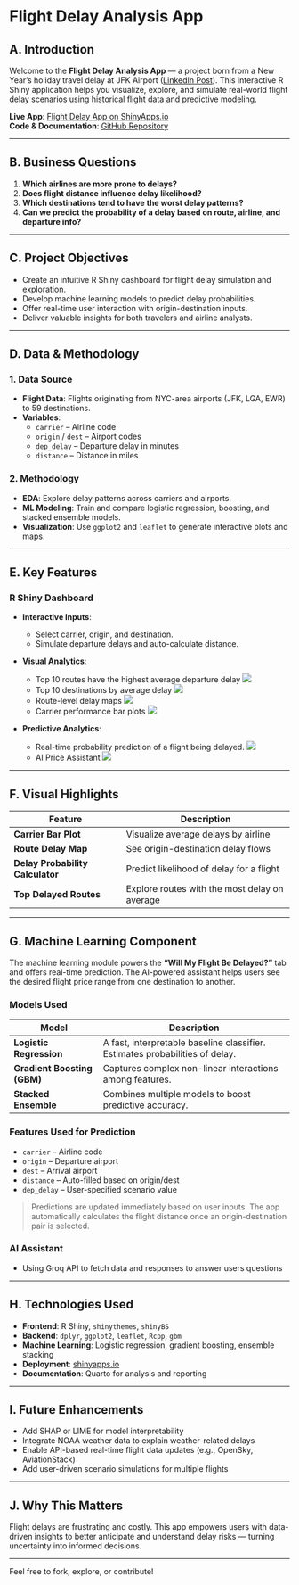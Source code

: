 # Flight Delay Analysis App

## A. Introduction

Welcome to the **Flight Delay Analysis App** — a project born from a New Year’s holiday travel delay at JFK Airport ([LinkedIn Post](https://www.linkedin.com/posts/minh-phan-0409_it-is-the-new-years-holiday-one-of-the-activity-7280805963832410112-8Cs3?utm_source=share&utm_medium=member_desktop)). This interactive R Shiny application helps you visualize, explore, and simulate real-world flight delay scenarios using historical flight data and predictive modeling.

 **Live App**: [Flight Delay App on ShinyApps.io](http://jj1tt9minh0phan.shinyapps.io/FlightDelayApp)  
 **Code & Documentation**: [GitHub Repository](https://github.com/MinhPhanBabsonMSBA/Flight-Delay-Stat-Analysis-App)

---

##  B. Business Questions

1. **Which airlines are more prone to delays?**  
2. **Does flight distance influence delay likelihood?**  
3. **Which destinations tend to have the worst delay patterns?**  
4. **Can we predict the probability of a delay based on route, airline, and departure info?**

---

##  C. Project Objectives

- Create an intuitive R Shiny dashboard for flight delay simulation and exploration.
- Develop machine learning models to predict delay probabilities.
- Offer real-time user interaction with origin-destination inputs.
- Deliver valuable insights for both travelers and airline analysts.

---

## D. Data & Methodology

### 1. Data Source
- **Flight Data**: Flights originating from NYC-area airports (JFK, LGA, EWR) to 59 destinations.
- **Variables**:
  - `carrier` – Airline code  
  - `origin` / `dest` – Airport codes  
  - `dep_delay` – Departure delay in minutes  
  - `distance` – Distance in miles  

### 2.  Methodology
- **EDA**: Explore delay patterns across carriers and airports.
- **ML Modeling**: Train and compare logistic regression, boosting, and stacked ensemble models.
- **Visualization**: Use `ggplot2` and `leaflet` to generate interactive plots and maps.

---

##  E. Key Features



###  R Shiny Dashboard

- **Interactive Inputs**:
  - Select carrier, origin, and destination.
  - Simulate departure delays and auto-calculate distance.

  
- **Visual Analytics**:
  - Top 10 routes have the highest average departure delay 
    ![](https://github.com/MinhPhanBabsonMSBA/Flight-Delay-Stat-Analysis-App/blob/main/flight%20delay%203.png)
  - Top 10 destinations by average delay
   ![](https://github.com/MinhPhanBabsonMSBA/Flight-Delay-Stat-Analysis-App/blob/main/flight%20delay%202.png)
  - Route-level delay maps
    ![](https://github.com/MinhPhanBabsonMSBA/Flight-Delay-Stat-Analysis-App/blob/main/flight%20delay%204.png)
  - Carrier performance bar plots
  ![](https://github.com/MinhPhanBabsonMSBA/Flight-Delay-Stat-Analysis-App/blob/main/flight%20delay%201.png)
- **Predictive Analytics**:
  - Real-time probability prediction of a flight being delayed.
   ![](https://github.com/MinhPhanBabsonMSBA/Flight-Delay-Stat-Analysis-App/blob/main/flight%20delay%205.png)
  - AI Price Assistant
  ![](https://github.com/MinhPhanBabsonMSBA/Flight-Delay-Stat-Analysis-App/blob/main/flight%20delay%206.png)


---

## F. Visual Highlights

| Feature | Description |
|--------|-------------|
|  **Carrier Bar Plot** | Visualize average delays by airline |
|  **Route Delay Map** | See origin-destination delay flows |
|  **Delay Probability Calculator** | Predict likelihood of delay for a flight |
|  **Top Delayed Routes** | Explore routes with the most delay on average |

---

##  G. Machine Learning Component

The machine learning module powers the **“Will My Flight Be Delayed?”** tab and offers real-time prediction.
The AI-powered assistant helps users see the desired flight price range from one destination to another.

### Models Used

| Model                | Description                                                                 |
|---------------------|-----------------------------------------------------------------------------|
| **Logistic Regression** | A fast, interpretable baseline classifier. Estimates probabilities of delay. |
| **Gradient Boosting (GBM)** | Captures complex non-linear interactions among features.                 |
| **Stacked Ensemble**     | Combines multiple models to boost predictive accuracy.                     |



###  Features Used for Prediction
- `carrier` – Airline code  
- `origin` – Departure airport  
- `dest` – Arrival airport  
- `distance` – Auto-filled based on origin/dest  
- `dep_delay` – User-specified scenario value  

> Predictions are updated immediately based on user inputs. The app automatically calculates the flight distance once an origin-destination pair is selected.


### AI Assistant 
- Using Groq API to fetch data and responses to answer users questions


---

##  H. Technologies Used

- **Frontend**: R Shiny, `shinythemes`, `shinyBS`
- **Backend**: `dplyr`, `ggplot2`, `leaflet`, `Rcpp`, `gbm`
- **Machine Learning**: Logistic regression, gradient boosting, ensemble stacking
- **Deployment**: [shinyapps.io](http://jj1tt9minh0phan.shinyapps.io/FlightDelayApp)
- **Documentation**: Quarto for analysis and reporting

---

##  I. Future Enhancements

-  Add SHAP or LIME for model interpretability  
-  Integrate NOAA weather data to explain weather-related delays  
-  Enable API-based real-time flight data updates (e.g., OpenSky, AviationStack)  
-  Add user-driven scenario simulations for multiple flights  

---

## J. Why This Matters

Flight delays are frustrating and costly. This app empowers users with data-driven insights to better anticipate and understand delay risks — turning uncertainty into informed decisions.

---

Feel free to fork, explore, or contribute!
